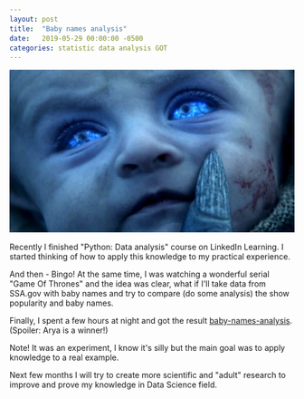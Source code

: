 ```yaml
---
layout: post
title:  "Baby names analysis"
date:   2019-05-29 00:00:00 -0500
categories: statistic data analysis GOT
---
```

![baby](/assets/got_baby.png "Baby from Game Of Thrones (All rights belongs to HBO)") <br>

Recently I finished "Python: Data analysis" course on LinkedIn Learning.
I started thinking of how to apply this knowledge to my practical experience. 

And then - Bingo!
At the same time, I was watching a wonderful serial "Game Of Thrones" and the idea was clear, 
what if I'll take data from SSA.gov with baby names and try to compare (do some analysis) the show popularity and baby names.

Finally, I spent a few hours at night and got the result [baby-names-analysis](https://github.com/BurhanH/data-analysis/blob/master/baby-names-analysis/Baby%20names%20analysis.ipynb). (Spoiler: Arya is a winner!)

Note! It was an experiment, I know it's silly but the main goal was to apply knowledge to a real example.

Next few months I will try to create more scientific and "adult" research to improve and prove my knowledge in Data Science field.
